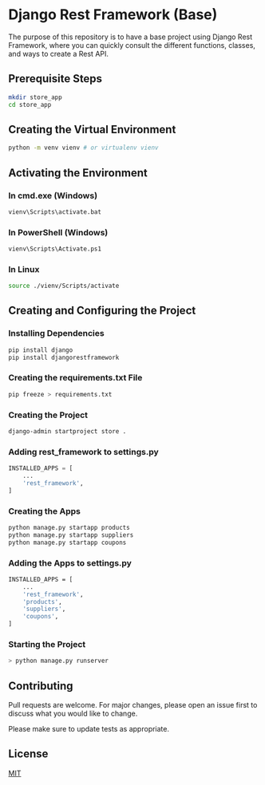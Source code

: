 # Django Rest Framework (Base)

The purpose of this repository is to have a base project using Django Rest Framework, where you can quickly consult the different functions, classes, and ways to create a Rest API.

## Prerequisite Steps
```bash
mkdir store_app
cd store_app
```

## Creating the Virtual Environment
```bash
python -m venv vienv # or virtualenv vienv
```

## Activating the Environment
### In cmd.exe (Windows)
```bash
vienv\Scripts\activate.bat
```
### In PowerShell (Windows)
```bash
vienv\Scripts\Activate.ps1
```
### In Linux
```bash
source ./vienv/Scripts/activate
```

## Creating and Configuring the Project
### Installing Dependencies
```bash
pip install django
pip install djangorestframework
```

### Creating the requirements.txt File
```bash
pip freeze > requirements.txt
```

### Creating the Project
```bash
django-admin startproject store .
```

### Adding rest_framework to settings.py
```python
INSTALLED_APPS = [
    ...
    'rest_framework',
]
```

### Creating the Apps
```bash
python manage.py startapp products
python manage.py startapp suppliers
python manage.py startapp coupons
```

### Adding the Apps to settings.py
```bash
INSTALLED_APPS = [
    ...
    'rest_framework',
    'products',
    'suppliers',
    'coupons',
]
```
### Starting the Project
```bash
> python manage.py runserver
```
## Contributing

Pull requests are welcome. For major changes, please open an issue first
to discuss what you would like to change.

Please make sure to update tests as appropriate.

## License

[MIT](https://choosealicense.com/licenses/mit/)